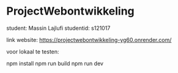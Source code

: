 # ProjectWebontwikkeling
student: Massin Lajlufi
studentid: s121017

link website: https://projectwebontwikkeling-yg60.onrender.com/

voor lokaal te testen:

npm install
npm run build
npm run dev